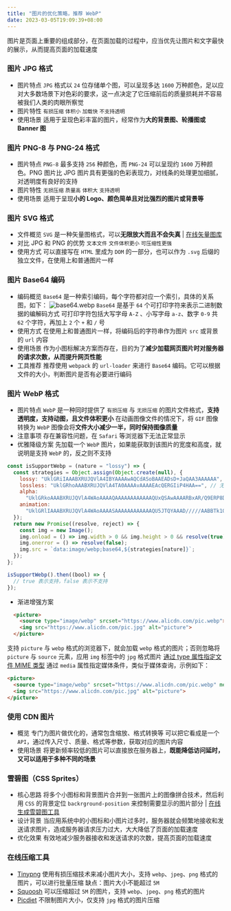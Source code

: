 ```yaml
---
title: "图片的优化策略，推荐 WebP"
date: 2023-03-05T19:09:39+08:00
---
```


图片是页面上重要的组成部分，在页面加载的过程中，应当优先让图片和文字最快的展示，从而提高页面的加载速度

### 图片 JPG 格式

- 图片特点
  `JPG` 格式以 `24` 位存储单个图，可以呈现多达 `1600` 万种颜色，足以应对大多数场景下对色彩的要求，这一点决定了它压缩前后的质量损耗并不容易被我们人类的肉眼所察觉
- 图片特性
  `有损压缩` `体积小` `加载快` `不支持透明`
- 使用场景
  适用于呈现色彩丰富的图片，经常作为**大的背景图、轮播图或 Banner 图**

### 图片 PNG-8 与 PNG-24 格式

- 图片特点
  `PNG-8` 最多支持 `256` 种颜色，而 `PNG-24` 可以呈现约 `1600` 万种颜色。PNG 图片比 JPG 图片具有更强的色彩表现力，对线条的处理更加细腻，对透明度有良好的支持
- 图片特性
  `无损压缩` `质量高` `体积大` `支持透明`
- 使用场景
  适用于呈现**小的 Logo、颜色简单且对比强烈的图片或背景等**

### 图片 SVG 格式

- 文件概览
  `SVG` 是一种矢量图格式，可以**无限放大而且不会失真** | [在线矢量图库](https://www.iconfont.cn/)
- 对比 JPG 和 PNG 的优势
  `文本文件` `文件体积更小` `可压缩性更强`
- 使用方式
  可以直接写在 `HTML` 里成为 `DOM` 的一部分，也可以作为 `.svg` 后缀的独立文件，在使用上和普通图片一样

### 图片 Base64 编码

- 编码概览
  `Base64` 是一种索引编码，每个字符都对应一个索引，具体的关系图，如下：
  ![base64.webp](https://p1-juejin.byteimg.com/tos-cn-i-k3u1fbpfcp/c87123f2dff444339b4f3131fb8aab45~tplv-k3u1fbpfcp-zoom-in-crop-mark:4536:0:0:0.awebp?)
  `Base64` 是基于 `64` 个可打印字符来表示二进制数据的编解码方式
  可打印字符包括大写字母 `A-Z` 、小写字母 `a-z`、数字 `0-9` 共 `62` 个字符，再加上 `2` 个 `+` 和 `/` 号
- 使用方式
  在使用上和普通图片一样，将编码后的字符串作为图片 `src` 或背景的 `url` 内容
- 使用场景
  作为小图标解决方案而存在，目的为了**减少加载网页图片时对服务器的请求次数，从而提升网页性能**
- 工具推荐
  推荐使用 `webpack` 的 `url-loader` 来进行 `Base64` 编码。它可以根据文件的大小，判断图片是否有必要进行编码

### 图片 WebP 格式

- 图片特点
  `WebP` 是一种同时提供了 `有损压缩` 与 `无损压缩` 的图片文件格式，**支持透明度，支持动图，且文件体积更小**
  在动画图像文件的情况下，将 `GIF` 图像转换为 `WebP` 图像会将**文件大小减少一半，同时保持图像质量**
- 注意事项
  存在兼容性问题，在 `Safari` 等浏览器下无法正常显示
- 优雅降级方案
  先加载一个 `WebP` 图片，如果能获取到该图片的宽度和高度，就说明是支持 `WebP` 的，反之则不支持

```js
const isSupportWebp = (nature = "lossy") => {
  const strategies = Object.assign(Object.create(null), {
    lossy: "UklGRiIAAABXRUJQVlA4IBYAAAAwAQCdASoBAAEADsD+JaQAA3AAAAAA", //有损
    lossless: "UklGRhoAAABXRUJQVlA4TA0AAAAvAAAAEAcQERGIiP4HAA==", // 无损
    alpha:
      "UklGRkoAAABXRUJQVlA4WAoAAAAQAAAAAAAAAAAAQUxQSAwAAAARBxAR/Q9ERP8DAABWUDggGAAAABQBAJ0BKgEAAQAAAP4AAA3AAP7mtQAAAA==", // 透明
    animation:
      "UklGRlIAAABXRUJQVlA4WAoAAAASAAAAAAAAAAAAQU5JTQYAAAD/////AABBTk1GJgAAAAAAAAAAAAAAAAAAAGQAAABWUDhMDQAAAC8AAAAQBxAREYiI/gcA", // 动图
  });
  return new Promise((resolve, reject) => {
    const img = new Image();
    img.onload = () => img.width > 0 && img.height > 0 && resolve(true);
    img.onerror = () => resolve(false);
    img.src = `data:image/webp;base64,${strategies[nature]}`;
  });
};
```

```js
isSupportWebp().then((bool) => {
  // true 表示支持，false 表示不支持
});
```

- 渐进增强方案

```html
  <picture>
    <source type="image/webp" srcset="https://www.alicdn.com/pic.webp"></source>
    <img src="https://www.alicdn.com/pic.jpg" alt="picture">
  </picture>
```

支持 `picture` 与 `webp` 格式的浏览器下，就会加载 `webp` 格式的图片；否则忽略将`picture` 与 `source` 元素，应用 `img` 标签中的 `jpg` 格式图片
[通过 type 属性指定文件 MIME 类型](https://developer.mozilla.org/zh-CN/docs/Web/HTTP/Basics_of_HTTP/MIME_types)
通过 `media` 属性指定媒体条件，类似于媒体查询，示例如下：

```html
<picture>
  <source type="image/webp" srcset="https://www.alicdn.com/pic.webp" media="(min-width: 600px)"></source>
  <img src="https://www.alicdn.com/pic.jpg" alt="picture">
</picture>
```

### 使用 CDN 图片

- 概览
  专门为图片做优化的，通常包含缩放、格式转换等
  可以把它看成是一个 `API`，通过传入尺寸、质量、格式等参数，获取对应的图片内容
- 使用场景
  将更新频率较低的图片可以直接放在服务器上，**既能降低访问延时，又可以适用于多种不同的场景**

### 雪碧图（CSS Sprites）

- 核心思路
  将多个小图标和背景图片合并到一张图片上的图像拼合技术，然后利用 `CSS` 的背景定位 `backrground-position` 来控制需要显示的图片部分 | [在线生成雪碧图工具](https://www.toptal.com/developers/css/sprite-generator/)
- 设计背景
  当应用系统中的小图标和小图片过多时，服务器就会频繁地接收和发送请求图片，造成服务器请求压力过大，大大降低了页面的加载速度
- 优化效果
  有效地减少服务器接收和发送请求的次数，提高页面的加载速度

### 在线压缩工具

- [Tinypng](https://tinypng.com)
  使用有损压缩技术来减小图片大小，支持 `webp`、`jpeg`、`png` 格式的图片，可以进行批量压缩
  缺点：图片大小不能超过 `5M`
- [Squoosh](https://squoosh.app)
  可以压缩超过 `5M` 的图片，支持 `webp`、`jpeg`、`png` 格式的图片
- [Picdiet](https://picdiet.eula.club)
  不限制图片大小，仅支持 `jpg` 格式的图片压缩
